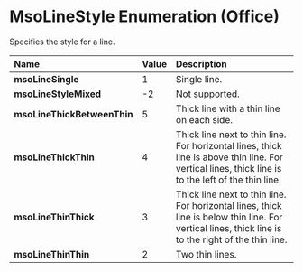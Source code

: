 
# MsoLineStyle Enumeration (Office)

Specifies the style for a line.



|**Name**|**Value**|**Description**|
|:-----|:-----|:-----|
| **msoLineSingle**|1|Single line.|
| **msoLineStyleMixed**|-2|Not supported.|
| **msoLineThickBetweenThin**|5|Thick line with a thin line on each side.|
| **msoLineThickThin**|4|Thick line next to thin line. For horizontal lines, thick line is above thin line. For vertical lines, thick line is to the left of the thin line.|
| **msoLineThinThick**|3|Thick line next to thin line. For horizontal lines, thick line is below thin line. For vertical lines, thick line is to the right of the thin line.|
| **msoLineThinThin**|2|Two thin lines.|
